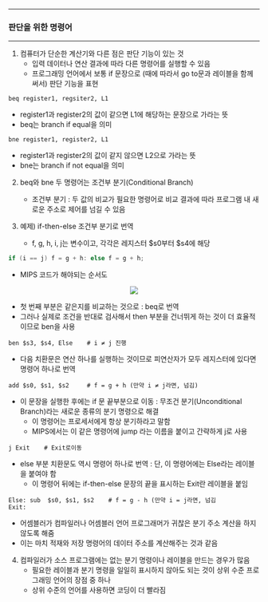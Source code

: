 -----
### 판단을 위한 명령어
-----
1. 컴퓨터가 단순한 계산기와 다른 점은 판단 기능이 있는 것
   - 입력 데이터나 연산 결과에 따라 다른 명령어를 실행할 수 있음
   - 프로그래밍 언어에서 보통 if 문장으로 (때에 따라서 go to문과 레이블을 함께 써서) 판단 기능을 표현
```
beq register1, regsiter2, L1
```
   - register1과 register2의 값이 같으면 L1에 해당하는 문장으로 가라는 뜻
   - beq는 branch if equal을 의미
```
bne register1, register2, L1
```
   - register1과 register2의 값이 같지 않으면 L2으로 가라는 뜻
   - bne는 branch if not equal을 의미

2. beq와 bne 두 명령어는 조건부 분기(Conditional Branch)
   - 조건부 분기 : 두 값의 비교가 필요한 명령어로 비교 결과에 따라 프로그램 내 새로운 주소로 제어를 넘길 수 있음

3. 예제) if-then-else 조건부 분기로 번역
   - f, g, h, i, j는 변수이고, 각각은 레지스터 $s0부터 $s4에 해당
```c
if (i == j) f = g + h: else f = g + h;
```
  - MIPS 코드가 해야되는 순서도
<div align="center">
<img src="https://github.com/user-attachments/assets/920a9d09-88d9-4ebd-87c3-e0852ecea38d">
</div>

   - 첫 번째 부분은 같은지를 비교하는 것으로 : beq로 번역
   - 그러나 실제로 조건을 반대로 검사해서 then 부분을 건너뛰게 하는 것이 더 효율적이므로 ben을 사용
```
ben $s3, $s4, Else    # i ≠ j 진행
```
   - 다음 치환문은 연산 하나를 실행하는 것이므로 피연산자가 모두 레지스터에 있다면 명령어 하나로 번역
```
add $s0, $s1, $s2     # f = g + h (만약 i ≠ j라면, 넘김)
```
   - 이 문장을 실행한 후에는 if 문 끝부분으로 이동 : 무조건 분기(Unconditional Branch)라는 새로운 종류의 분기 명령으로 해결
     + 이 명령어는 프로세서에게 항상 분기하라고 말함
     + MIPS에서는 이 같은 명령어에 jump 라는 이름을 붙이고 간략하게 j로 사용
```
j Exit    # Exit로이동
```
   - else 부분 치환문도 역시 명령어 하나로 번역 : 단, 이 명령어에는 Else라는 레이블을 붙여야 함
     + 이 명령어 뒤에는 if-then-else 문장의 끝을 표시하는 Exit란 레이블을 붙임
```
Else: sub  $s0, $s1, $s2    # f = g - h (만약 i = j라면, 넘김
Exit:
```
   - 어셈블러가 컴파일러나 어셈블러 언어 프로그래머가 귀찮은 분기 주소 계산을 하지 않도록 해줌
   - 이는 마치 적재와 저장 명령어의 데이터 주소를 계산해주는 것과 같음

4. 컴파일러가 소스 프로그램에는 없는 분기 명령이나 레이블을 만드는 경우가 많음
   - 필요한 레이블과 분기 명령을 일일히 표시하지 않아도 되는 것이 상위 수준 프로그래밍 언어의 장점 중 하나
   - 상위 수준의 언어를 사용하면 코딩이 더 빨라짐
